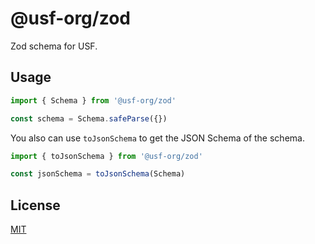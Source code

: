 # @usf-org/zod

Zod schema for USF.

## Usage

```ts
import { Schema } from '@usf-org/zod'

const schema = Schema.safeParse({})
```

You also can use `toJsonSchema` to get the JSON Schema of the schema.

```ts
import { toJsonSchema } from '@usf-org/zod'

const jsonSchema = toJsonSchema(Schema)
```

## License

[MIT](../../LICENSE)
